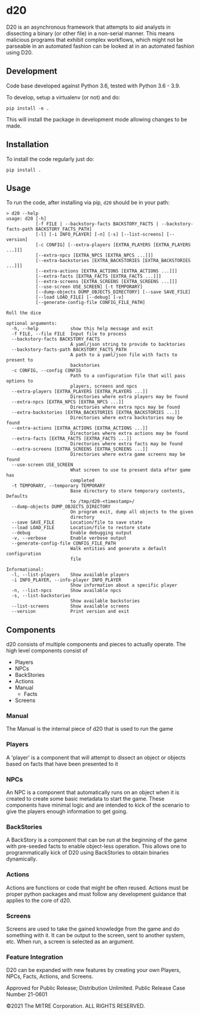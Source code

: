 # d20 #

D20 is an asynchronous framework that attempts to aid analysts in dissecting a binary (or other file) in a non-serial manner. This means malicious programs that exhibit complex workflows, which might not be parseable in an automated fashion can be looked at in an automated fashion using D20.

## Development ##

Code base developed against Python 3.6, tested with Python 3.6 - 3.9.

To develop, setup a virtualenv (or not) and do:

`pip install -e .`

This will install the package in development mode allowing changes to be made.

## Installation ##

To install the code regularly just do:

`pip install .`

## Usage ##

To run the code, after installing via pip, `d20` should be in your path:

```text
> d20 --help
usage: d20 [-h]
           [-f FILE | --backstory-facts BACKSTORY_FACTS | --backstory-facts-path BACKSTORY_FACTS_PATH]
           [-l] [-i INFO_PLAYER] [-n] [-s] [--list-screens] [--version]
           [-c CONFIG] [--extra-players [EXTRA_PLAYERS [EXTRA_PLAYERS ...]]]
           [--extra-npcs [EXTRA_NPCS [EXTRA_NPCS ...]]]
           [--extra-backstories [EXTRA_BACKSTORIES [EXTRA_BACKSTORIES ...]]]
           [--extra-actions [EXTRA_ACTIONS [EXTRA_ACTIONS ...]]]
           [--extra-facts [EXTRA_FACTS [EXTRA_FACTS ...]]]
           [--extra-screens [EXTRA_SCREENS [EXTRA_SCREENS ...]]]
           [--use-screen USE_SCREEN] [-t TEMPORARY]
           [--dump-objects DUMP_OBJECTS_DIRECTORY] [--save SAVE_FILE]
           [--load LOAD_FILE] [--debug] [-v]
           [--generate-config-file CONFIG_FILE_PATH]

Roll the dice

optional arguments:
  -h, --help            show this help message and exit
  -f FILE, --file FILE  Input file to process
  --backstory-facts BACKSTORY_FACTS
                        A yaml/json string to provide to backtories
  --backstory-facts-path BACKSTORY_FACTS_PATH
                        A path to a yaml/json file with facts to present to
                        backstories
  -c CONFIG, --config CONFIG
                        Path to a configuration file that will pass options to
                        players, screens and npcs
  --extra-players [EXTRA_PLAYERS [EXTRA_PLAYERS ...]]
                        Directories where extra players may be found
  --extra-npcs [EXTRA_NPCS [EXTRA_NPCS ...]]
                        Directories where extra npcs may be found
  --extra-backstories [EXTRA_BACKSTORIES [EXTRA_BACKSTORIES ...]]
                        Directories where extra backstories may be found
  --extra-actions [EXTRA_ACTIONS [EXTRA_ACTIONS ...]]
                        Directories where extra actions may be found
  --extra-facts [EXTRA_FACTS [EXTRA_FACTS ...]]
                        Directories where extra facts may be found
  --extra-screens [EXTRA_SCREENS [EXTRA_SCREENS ...]]
                        Directories where extra game screens may be found
  --use-screen USE_SCREEN
                        What screen to use to present data after game has
                        completed
  -t TEMPORARY, --temporary TEMPORARY
                        Base directory to store temporary contents, Defaults
                        to /tmp/d20-<timestamp>/
  --dump-objects DUMP_OBJECTS_DIRECTORY
                        On program exit, dump all objects to the given
                        directory
  --save SAVE_FILE      Location/file to save state
  --load LOAD_FILE      Location/file to restore state
  --debug               Enable debugging output
  -v, --verbose         Enable verbose output
  --generate-config-file CONFIG_FILE_PATH
                        Walk entities and generate a default configuration
                        file

Informational:
  -l, --list-players    Show available players
  -i INFO_PLAYER, --info-player INFO_PLAYER
                        Show information about a specific player
  -n, --list-npcs       Show available npcs
  -s, --list-backstories
                        Show available backstories
  --list-screens        Show available screens
  --version             Print version and exit

```

## Components ##

d20 consists of multiple components and pieces to actually operate. The high
level components consist of

* Players
* NPCs
* BackStories
* Actions
* Manual
  * Facts
* Screens

### Manual ###

The Manual is the internal piece of d20 that is used to run the game

### Players ###

A 'player' is a component that will attempt to dissect an object or objects
based on facts that have been presented to it

### NPCs ###

An NPC is a component that automatically runs on an object when it is created
to create some basic metadata to start the game. These components have minimal
logic and are intended to kick of the scenario to give the players enough
information to get going.

### BackStories ###

A BackStory is a component that can be run at the beginning of the game with pre-seeded facts to enable object-less operation. This allows one to programmatically kick of D20 using BackStories to obtain binaries dynamically.

### Actions ###

Actions are functions or code that might be often reused. Actions must be
proper python packages and must follow any development guidance that applies
to the core of d20.

### Screens ###

Screens are used to take the gained knowledge from the game and do something
with it. It can be output to the screen, sent to another system, etc. When run,
a screen is selected as an argument.

### Feature Integration ###

D20 can be expanded with new features by creating your own Players, NPCs,
Facts, Actions, and Screens.

Approved for Public Release; Distribution Unlimited. Public Release Case Number 21-0601

&copy;2021 The MITRE Corporation. ALL RIGHTS RESERVED.

